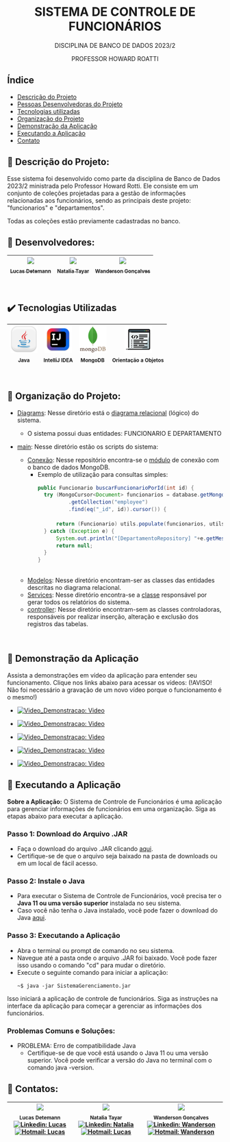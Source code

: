<h1 align="center"> SISTEMA DE CONTROLE DE FUNCIONÁRIOS </h1>
<P align="center"> DISCIPLINA DE BANCO DE DADOS 2023/2 </P>
<P align="center"> PROFESSOR HOWARD ROATTI </P>


## Índice 
* [Descrição do Projeto](#pushpin-descrição-do-projeto)
* [Pessoas Desenvolvedoras do Projeto](#pushpin-desenvolvedores)
* [Tecnologias utilizadas](#%EF%B8%8F-tecnologias-utilizadas)
* [Organização do Projeto](#pushpin-organização-do-projeto)
* [Demonstração da Aplicação](#pushpin-demonstração-da-aplicação)
* [Executando a Aplicação](#pushpin-executando-a-aplicação)
* [Contato](#pushpin-contatos)

## :pushpin: Descrição do Projeto:
Esse sistema foi desenvolvido como parte da disciplina de Banco de Dados 2023/2 ministrada pelo Professor Howard Rotti. Ele consiste em um conjunto de coleções projetadas para a gestão de informações relacionadas aos funcionários, sendo as principais deste projeto: "funcionarios" e "departamentos".

Todas as coleções estão previamente cadastradas no banco.
<br>

## :pushpin: Desenvolvedores:
| [<img src="https://avatars.githubusercontent.com/u/110741308?v=4" width=115><br><sub>Lucas Detemann</sub>](https://github.com/Detemann) |  [<img src="https://avatars.githubusercontent.com/u/147534346?v=4" width=115><br><sub>Natalia Tayar</sub>](https://github.com/tayarnat) | [<img src="https://avatars.githubusercontent.com/u/105672201?v=4" width=115><br><sub>Wanderson Gonçalves</sub>](https://github.com/Wandersontr01) |
| :---: | :---: | :---: |

<br>



## ✔️ Tecnologias Utilizadas
| ![Java](assets/java_64.png)<br><sub>Java</sub> | ![IntelliJ IDEA](assets/intellij_64.png)<br><sub>IntelliJ IDEA</sub> | ![MongoDB](assets/mongodb_64.png)<br><sub>MongoDB</sub> | ![Orientacao a Objeto](assets/cod_64.png)<br><sub>Orientação a Objetos</sub> |
| :-----: | :-----: | :-----: | :-----: |


<br>



## :pushpin: Organização do Projeto:
- [Diagrams](DiagramaRelacional): Nesse diretório está o [diagrama relacional](DiagramaRelacional/DiagramaRelacional.pdf) (lógico) do sistema.
  * O sistema possui duas entidades: FUNCIONARIO E DEPARTAMENTO

- [main](com/src/main/java/sarrussys/main): Nesse diretório estão os scripts do sistema:
  * [Conexão](com/src/main/java/sarrussys/main/database/): Nesse repositório encontra-se o [módulo](com/src/main/java/sarrussys/main/database/ConexaoMongoDB.java) de conexão com o banco de dados MongoDB.
    - Exemplo de utilização para consultas simples:<br>
      ```Java
      public Funcionario buscarFuncionarioPorId(int id) {
        try (MongoCursor<Document> funcionarios = database.getMongoDatabase().getDatabase("employees")
                .getCollection("employee")
                .find(eq("_id", id)).cursor()) {
      
            return (Funcionario) utils.populate(funcionarios, utils.fabricate(1, Funcionario.class)).get(0);
        } catch (Exception e) {
            System.out.println("[DepartamentoRepository] "+e.getMessage());
            return null;
        }
      }
   
  
  * [Modelos](com/src/main/java/sarrussys/main/model): Nesse diretório encontram-ser as classes das entidades descritas no diagrama relacional.<br>
  * [Services](com/src/main/java/sarrussys/main/services): Nesse diretório encontra-se a [classe](com/src/main/java/sarrussys/main/services/RelatorioServices.java) responsável por gerar todos os relatórios do sistema.<br>
  * [controller](com/src/main/java/sarrussys/main/controllers): Nesse diretório encontram-sem as classes controladoras, responsáveis por realizar inserção, alteração e exclusão dos registros das tabelas.
<br>

## :pushpin: Demonstração da Aplicação

Assista a demonstrações em vídeo da aplicação para entender seu funcionamento. Clique nos links abaixo para acessar os vídeos:
(!AVISO! Não foi necessário a gravação de um novo vídeo porque o funcionamento é o mesmo!)

- [![Video_Demonstracao: Video](https://img.shields.io/badge/-Video_Completo-red?style=flat-square&logo=Youtube&logoColor=white)](https://www.youtube.com/watch?v=JYDa-CZDsbU&ab_channel=Wandersontr)

- [![Video_Demonstracao: Video](https://img.shields.io/badge/-Relatorios-red?style=flat-square&logo=Youtube&logoColor=white)](https://youtu.be/JYDa-CZDsbU?t=81)
  
- [![Video_Demonstracao: Video](https://img.shields.io/badge/-Inserir_Registros-red?style=flat-square&logo=Youtube&logoColor=white)](https://youtu.be/JYDa-CZDsbU?t=117)

- [![Video_Demonstracao: Video](https://img.shields.io/badge/-Remover_Registros-red?style=flat-square&logo=Youtube&logoColor=white)](https://youtu.be/JYDa-CZDsbU?t=223)

- [![Video_Demonstracao: Video](https://img.shields.io/badge/-Atualizar_Registros-red?style=flat-square&logo=Youtube&logoColor=white)](https://youtu.be/JYDa-CZDsbU?t=243)


## :pushpin: Executando a Aplicação

**Sobre a Aplicação:**
O Sistema de Controle de Funcionários é uma aplicação para gerenciar informações de funcionários em uma organização. Siga as etapas abaixo para executar a aplicação.

### Passo 1: Download do Arquivo .JAR

- Faça o download do arquivo .JAR clicando [aqui](https://github.com/Detemann/employee_mgt_mongodb/releases/download/release/SistemaGerenciamento.jar).
- Certifique-se de que o arquivo seja baixado na pasta de downloads ou em um local de fácil acesso.

### Passo 2: Instale o Java

- Para executar o Sistema de Controle de Funcionários, você precisa ter o **Java 11 ou uma versão superior** instalada no seu sistema.
- Caso você não tenha o Java instalado, você pode fazer o download do Java [aqui](https://www.java.com/pt-BR/download/manual.jsp).

### Passo 3: Executando a Aplicação

- Abra o terminal ou prompt de comando no seu sistema.
- Navegue até a pasta onde o arquivo .JAR foi baixado. Você pode fazer isso usando o comando "cd" para mudar o diretório.
- Execute o seguinte comando para iniciar a aplicação:
   ```shell
   ~$ java -jar SistemaGerenciamento.jar
   ```
 
 Isso iniciará a aplicação de controle de funcionários. Siga as instruções na interface da aplicação para começar a gerenciar as informações dos funcionários.

### Problemas Comuns e Soluções:

  - PROBLEMA: Erro de compatibilidade Java
     * Certifique-se de que você está usando o Java 11 ou uma versão superior. Você pode verificar a versão do Java no terminal com o comando java -version.



## :pushpin: Contatos:

| <img src="https://avatars.githubusercontent.com/u/110741308?v=4" width=115><br><sub>Lucas Detemann</sub><br> [![Linkedin: Lucas](https://img.shields.io/badge/-Linkedin-blue?style=flat-square&logo=Linkedin&logoColor=white)](https://www.linkedin.com/in/lucasdetemann/) [![Hotmail: Lucas](https://img.shields.io/badge/-Email-blue?%23E4405F?style=flat-square&logo=microsoftoutlook&logoColor=white)](mailto:lucas.deteman@aluno.faesa.br) | <img src="https://avatars.githubusercontent.com/u/147534346?v=4" width=115><br><sub>Natalia Tayar</sub><br> [![Linkedin: Natalia](https://img.shields.io/badge/-Linkedin-blue?style=flat-square&logo=Linkedin&logoColor=white)](https://www.linkedin.com/in/natalia-tayar-302577251/) [![Hotmail: Lucas](https://img.shields.io/badge/-Email-blue?%23E4405F?style=flat-square&logo=microsoftoutlook&logoColor=white)](mailto:natalia.tayar@aluno.faesa.br) | <img src="https://avatars.githubusercontent.com/u/105672201?v=4" width=115><br><sub>Wanderson Gonçalves</sub><br> [![Linkedin: Wanderson](https://img.shields.io/badge/-Linkedin-blue?style=flat-square&logo=Linkedin&logoColor=white)](https://www.linkedin.com/in/wandersonfg/) [![Hotmail: Wanderson](https://img.shields.io/badge/-Email-blue?%23E4405F?style=flat-square&logo=microsoftoutlook&logoColor=white)](mailto:wanderson.f.g@hotmail.com) |
| :---: | :---: | :---: | 



